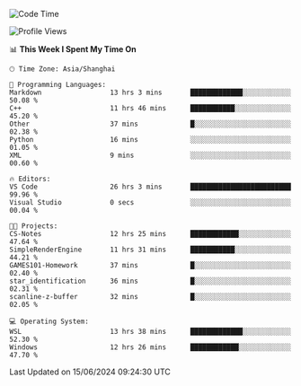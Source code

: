 <!--START_SECTION:waka-->
![Code Time](http://img.shields.io/badge/Code%20Time-1%2C781%20hrs%2048%20mins-blue)

![Profile Views](http://img.shields.io/badge/Profile%20Views-2-blue)

📊 **This Week I Spent My Time On** 

```text
🕑︎ Time Zone: Asia/Shanghai

💬 Programming Languages: 
Markdown                 13 hrs 3 mins       █████████████░░░░░░░░░░░░   50.08 % 
C++                      11 hrs 46 mins      ███████████░░░░░░░░░░░░░░   45.20 % 
Other                    37 mins             █░░░░░░░░░░░░░░░░░░░░░░░░   02.38 % 
Python                   16 mins             ░░░░░░░░░░░░░░░░░░░░░░░░░   01.05 % 
XML                      9 mins              ░░░░░░░░░░░░░░░░░░░░░░░░░   00.60 % 

🔥 Editors: 
VS Code                  26 hrs 3 mins       █████████████████████████   99.96 % 
Visual Studio            0 secs              ░░░░░░░░░░░░░░░░░░░░░░░░░   00.04 % 

🐱‍💻 Projects: 
CS-Notes                 12 hrs 25 mins      ████████████░░░░░░░░░░░░░   47.64 % 
SimpleRenderEngine       11 hrs 31 mins      ███████████░░░░░░░░░░░░░░   44.21 % 
GAMES101-Homework        37 mins             █░░░░░░░░░░░░░░░░░░░░░░░░   02.40 % 
star_identification      36 mins             █░░░░░░░░░░░░░░░░░░░░░░░░   02.31 % 
scanline-z-buffer        32 mins             █░░░░░░░░░░░░░░░░░░░░░░░░   02.05 % 

💻 Operating System: 
WSL                      13 hrs 38 mins      █████████████░░░░░░░░░░░░   52.30 % 
Windows                  12 hrs 26 mins      ████████████░░░░░░░░░░░░░   47.70 % 
```


 Last Updated on 15/06/2024 09:24:30 UTC
<!--END_SECTION:waka-->